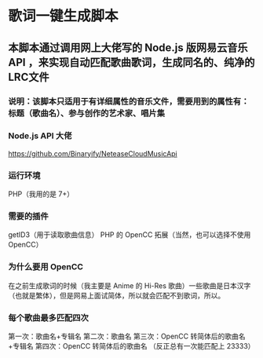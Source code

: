 # 歌词一键生成脚本

## 本脚本通过调用网上大佬写的 Node.js 版网易云音乐 API ，来实现自动匹配歌曲歌词，生成同名的、纯净的LRC文件

### 说明：该脚本只适用于有详细属性的音乐文件，需要用到的属性有：标题（歌曲名）、参与创作的艺术家、唱片集

### Node.js API 大佬
https://github.com/Binaryify/NeteaseCloudMusicApi

### 运行环境
PHP（我用的是 7+）

### 需要的插件
getID3（用于读取歌曲信息）
PHP 的 OpenCC 拓展（当然，也可以选择不使用 OpenCC）

### 为什么要用 OpenCC
在之前生成歌词的时候（我主要是 Anime 的 Hi-Res 歌曲）一些歌曲是日本汉字（也就是繁体），但是网易上面试简体，所以就会匹配不到歌词，所以。

### 每个歌曲最多匹配四次
第一次：歌曲名+专辑名
第二次：歌曲名
第三次：OpenCC 转简体后的歌曲名+专辑名
第四次：OpenCC 转简体后的歌曲名
（反正总有一次能匹配上 23333）
